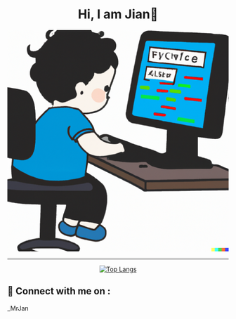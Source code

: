 <h1 align="center" > Hi, I am Jian👋</h1>

![hello world](https://github.com/JianLinWei1/JianLinWei1/blob/main/1.png)

<hr/>

<div align="center">

[![Top Langs](https://github-readme-stats.vercel.app/api/top-langs/?username=JianLinWei1&title_color=2257EA&bg_color=f7f7f7&hide=html,css)](https://github.com/anuraghazra/github-readme-stats)

</div>

## 🔗 Connect with me on :

<p align="left">
<img align="center" src="https://cdn-icons-png.flaticon.com/512/3670/3670101.png" alt="" width="40" />_MrJan

</p>


